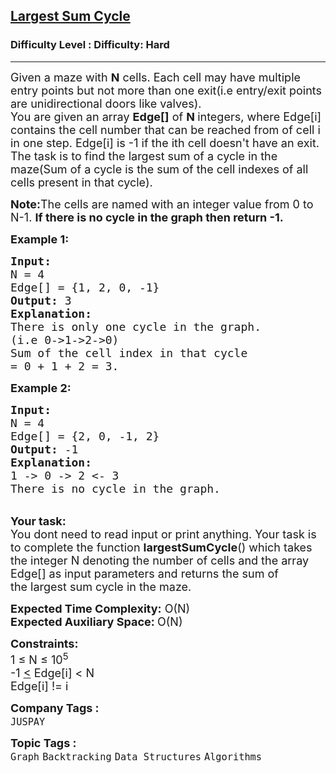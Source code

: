 <h2><a href="https://www.geeksforgeeks.org/problems/largest-sum-cycle--170645/1?page=2&difficulty=Hard&status=unsolved&sortBy=submissions">Largest Sum Cycle</a></h2><h3>Difficulty Level : Difficulty: Hard</h3><hr><div class="problems_problem_content__Xm_eO"><p><span style="font-size:18px">Given a maze with&nbsp;<strong>N</strong>&nbsp;cells. Each cell may have multiple entry points but not more than one exit(i.e entry/exit points are unidirectional doors like valves).<br>
You are given an array&nbsp;<strong>Edge[]</strong>&nbsp;of&nbsp;<strong>N&nbsp;</strong>integers,&nbsp;where Edge[i] contains the cell number that can be reached from of&nbsp;cell&nbsp;i in one step. Edge[i] is -1 if the ith cell doesn't have an exit.&nbsp;<br>
The task is to find the&nbsp;largest sum of a cycle in the maze(Sum of a cycle is the sum of the cell indexes of all cells present in that cycle).</span></p>

<p><span style="font-size:18px"><strong>Note:</strong>The cells are named with an integer value from 0 to N-1. <strong>If there is no cycle in the graph then return -1.</strong></span></p>

<p><span style="font-size:18px"><strong><strong>Example 1:</strong></strong></span></p>

<pre><span style="font-size:18px"><strong><strong>Input:</strong>
</strong>N = 4
Edge[] = {1, 2, 0, -1}<strong>
<strong>Output:</strong> </strong>3<strong>
<strong>Explanation</strong>: 
</strong>There is only one cycle in the graph.
(i.e 0-&gt;1-&gt;2-&gt;0)
Sum of the cell index in that cycle 
= 0 + 1 + 2 = 3.
</span></pre>

<p><span style="font-size:18px"><strong><strong>Example 2:</strong></strong></span></p>

<pre><span style="font-size:18px"><strong><strong>Input:</strong>
</strong>N = 4 
Edge[] = {2, 0, -1, 2}<strong>
<strong>Output:</strong> </strong>-1<strong>
<strong>Explanation</strong>:
</strong>1 -&gt; 0 -&gt; 2 &lt;- 3
There is no cycle in the graph.
</span></pre>

<p><br>
<span style="font-size:18px"><strong><strong>Your task:</strong></strong><br>
You dont need to read input or print anything. Your task is to complete the function&nbsp;<strong>largestSumCycle</strong>()&nbsp;which takes the integer N&nbsp;denoting the number of cells&nbsp;and the array Edge[]&nbsp;as input parameters and returns the sum of the&nbsp;largest sum cycle in the maze.</span></p>

<p><span style="font-size:18px"><strong><strong>Expected Time Complexity:</strong></strong>&nbsp;O(N)<br>
<strong><strong>Expected Auxiliary Space:&nbsp;</strong></strong>O(N)</span></p>

<p><span style="font-size:18px"><strong><strong>Constraints:</strong></strong><br>
1 ≤ N&nbsp;≤ 10<sup>5</sup><br>
-1&nbsp;<u>&lt;</u>&nbsp;Edge[i] &lt; N<br>
Edge[i] != i</span></p>
</div><p><span style=font-size:18px><strong>Company Tags : </strong><br><code>JUSPAY</code>&nbsp;<br><p><span style=font-size:18px><strong>Topic Tags : </strong><br><code>Graph</code>&nbsp;<code>Backtracking</code>&nbsp;<code>Data Structures</code>&nbsp;<code>Algorithms</code>&nbsp;